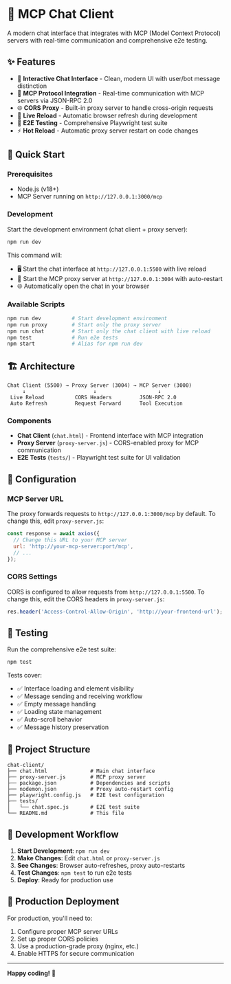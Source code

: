 # 🚀 MCP Chat Client

A modern chat interface that integrates with MCP (Model Context Protocol) servers with real-time communication and comprehensive e2e testing.

## ✨ Features

- 💬 **Interactive Chat Interface** - Clean, modern UI with user/bot message distinction
- 🔗 **MCP Protocol Integration** - Real-time communication with MCP servers via JSON-RPC 2.0
- 🌐 **CORS Proxy** - Built-in proxy server to handle cross-origin requests
- 🔄 **Live Reload** - Automatic browser refresh during development
- 🧪 **E2E Testing** - Comprehensive Playwright test suite
- ⚡ **Hot Reload** - Automatic proxy server restart on code changes

## 🚀 Quick Start

### Prerequisites
- Node.js (v18+)
- MCP Server running on `http://127.0.0.1:3000/mcp`

### Development

Start the development environment (chat client + proxy server):

```bash
npm run dev
```

This command will:
- 🖥️ Start the chat interface at `http://127.0.0.1:5500` with live reload
- 🔗 Start the MCP proxy server at `http://127.0.0.1:3004` with auto-restart
- 🌐 Automatically open the chat in your browser

### Available Scripts

```bash
npm run dev          # Start development environment
npm run proxy        # Start only the proxy server
npm run chat         # Start only the chat client with live reload
npm test             # Run e2e tests
npm start            # Alias for npm run dev
```

## 🏗️ Architecture

```
Chat Client (5500) → Proxy Server (3004) → MCP Server (3000)
     ↓                      ↓                    ↓
 Live Reload          CORS Headers         JSON-RPC 2.0
 Auto Refresh         Request Forward      Tool Execution
```

### Components

- **Chat Client** (`chat.html`) - Frontend interface with MCP integration
- **Proxy Server** (`proxy-server.js`) - CORS-enabled proxy for MCP communication  
- **E2E Tests** (`tests/`) - Playwright test suite for UI validation

## 🔧 Configuration

### MCP Server URL
The proxy forwards requests to `http://127.0.0.1:3000/mcp` by default. 
To change this, edit `proxy-server.js`:

```javascript
const response = await axios({
  // Change this URL to your MCP server
  url: 'http://your-mcp-server:port/mcp',
  // ...
});
```

### CORS Settings  
CORS is configured to allow requests from `http://127.0.0.1:5500`.
To change this, edit the CORS headers in `proxy-server.js`:

```javascript
res.header('Access-Control-Allow-Origin', 'http://your-frontend-url');
```

## 🧪 Testing

Run the comprehensive e2e test suite:

```bash
npm test
```

Tests cover:
- ✅ Interface loading and element visibility
- ✅ Message sending and receiving workflow
- ✅ Empty message handling  
- ✅ Loading state management
- ✅ Auto-scroll behavior
- ✅ Message history preservation

## 📁 Project Structure

```
chat-client/
├── chat.html              # Main chat interface
├── proxy-server.js        # MCP proxy server
├── package.json           # Dependencies and scripts
├── nodemon.json           # Proxy auto-restart config
├── playwright.config.js   # E2E test configuration
├── tests/
│   └── chat.spec.js       # E2E test suite
└── README.md              # This file
```

## 🔄 Development Workflow

1. **Start Development**: `npm run dev`
2. **Make Changes**: Edit `chat.html` or `proxy-server.js` 
3. **See Changes**: Browser auto-refreshes, proxy auto-restarts
4. **Test Changes**: `npm test` to run e2e tests
5. **Deploy**: Ready for production use

## 🚀 Production Deployment

For production, you'll need to:
1. Configure proper MCP server URLs
2. Set up proper CORS policies
3. Use a production-grade proxy (nginx, etc.)
4. Enable HTTPS for secure communication

---

**Happy coding!** 🎉 